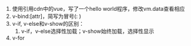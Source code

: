 1. 使用引用cdn中的vue，写了一个hello world程序，修改vm.data查看相应
2. v-bind:[attr]，简写为冒号(: )
3. v-if, v-else和v-show的区别：
   1. v-if，v-else选择性加载；v-show始终加载，选择性显示
4. v-for

